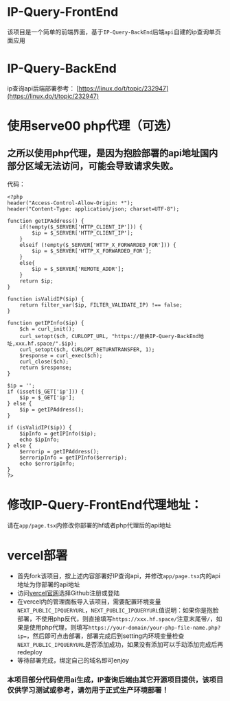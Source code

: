 # IP-Query-FrontEnd
该项目是一个简单的前端界面，基于`IP-Query-BackEnd`后端`api`自建的ip查询单页面应用
# IP-Query-BackEnd
ip查询api后端部署参考：
[https://linux.do/t/topic/232947](https://linux.do/t/topic/232947)
# 使用serve00 php代理（可选）
## 之所以使用php代理，是因为抱脸部署的api地址国内部分区域无法访问，可能会导致请求失败。
代码：
```
<?php
header("Access-Control-Allow-Origin: *");
header("Content-Type: application/json; charset=UTF-8");

function getIPAddress() {
    if(!empty($_SERVER['HTTP_CLIENT_IP'])) {
        $ip = $_SERVER['HTTP_CLIENT_IP'];  
    }
    elseif (!empty($_SERVER['HTTP_X_FORWARDED_FOR'])) {  
        $ip = $_SERVER['HTTP_X_FORWARDED_FOR'];  
    }
    else{
        $ip = $_SERVER['REMOTE_ADDR'];  
    }
    return $ip;  
}

function isValidIP($ip) {
    return filter_var($ip, FILTER_VALIDATE_IP) !== false;
}

function getIPInfo($ip) {
    $ch = curl_init();
    curl_setopt($ch, CURLOPT_URL, "https://替换IP-Query-BackEnd地址,xxx.hf.space/".$ip);
    curl_setopt($ch, CURLOPT_RETURNTRANSFER, 1);
    $response = curl_exec($ch);
    curl_close($ch);
    return $response;
}

$ip = '';
if (isset($_GET['ip'])) {
    $ip = $_GET['ip'];
} else {
    $ip = getIPAddress();
}

if (isValidIP($ip)) {
    $ipInfo = getIPInfo($ip);
    echo $ipInfo;
} else {
    $errorip = getIPAddress();
    $erroripInfo = getIPInfo($errorip);
    echo $erroripInfo;
}
?>
```
# 修改IP-Query-FrontEnd代理地址：
请在`app/page.tsx`内修改你部署的hf或者php代理后的api地址
# vercel部署
- 首先fork该项目，按上述内容部署好IP查询api，并修改`app/page.tsx`内的api地址为你部署的api地址
- 访问[vercel官网](https://vercel.com/)选择Github注册或登陆
- 在vercel内的管理面板导入该项目，需要配置环境变量`NEXT_PUBLIC_IPQUERYURL`，`NEXT_PUBLIC_IPQUERYURL`值说明：如果你是抱脸部署，不使用php反代，则直接填写`https://xxx.hf.space/`注意末尾带`/`，如果是使用php代理，则填写`https://your-domain/your-php-file-name.php?ip=`，然后即可点击部署，部署完成后到setting内环境变量检查`NEXT_PUBLIC_IPQUERYURL`是否添加成功，如果没有添加可以手动添加完成后再redeploy
- 等待部署完成，绑定自己的域名即可enjoy
### 本项目部分代码使用ai生成，IP查询后端由其它开源项目提供，该项目仅供学习测试或参考，请勿用于正式生产环境部署！
